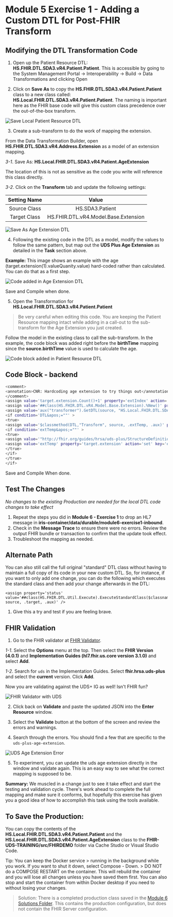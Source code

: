 # Module 5 Exercise 1 - Adding a Custom DTL for Post-FHIR Transform


## Modifying the DTL Transformation Code

1. Open up the Patient Resource DTL: **HS.FHIR.DTL.SDA3.vR4.Patient.Patient**.  This is accessible by going to the System Management Portal -> Interoperability -> Build -> Data Transformations and clicking Open

2. Click on **Save As** to copy the **HS.FHIR.DTL.SDA3.vR4.Patient.Patient** class to a new class called: **HS.Local.FHIR.DTL.SDA3.vR4.Patient.Patient**. The naming is important here as the FHIR base code will give this custom class precedence over the out-of-the-box transform. 

![Save Local Patient Resource DTL](../images/module6-2-save-resource-as.png)

3. Create a sub-transform to do the work of mapping the extension. 

From the Data Transformation Builder, open **HS.FHIR.DTL.SDA3.vR4.Address.Extension** as a model of an extension mapping. 

*3-1*. Save As: **HS.Local.FHIR.DTL.SDA3.vR4.Patient.AgeExtension**

The location of this is not as sensitive as the code you write will reference this class directly. 

*3-2*. Click on the **Transform** tab and update the following settings: 

| **Setting Name**  | **Value** |
|:-----------------------:|:---------:|
| Source Class | HS.SDA3.Patient |
| Target Class | HS.FHIR.DTL.vR4.Model.Base.Extension |

![Save As Age Extension DTL](../images/module6-2-custom-extensionDTL.png)

4. Following the existing code in the DTL as a model, modify the values to follow the same pattern, but map out the **UDS Plus Age Extension** as detailed in the **Task** section above. 

**Example:** This image shows an example with the age (target.extension(1).valueQuanity.value) hard-coded rather than calculated. You can do that as a first step. 

![Code added in Age Extension DTL](../images/module6-2-age-extension-code.png)

Save and Compile when done. 

5. Open the Transformation for **HS.Local.FHIR.DTL.SDA3.vR4.Patient.Patient**

> Be very careful when editing this code. You are keeping the Patient Resource mapping intact while adding in a call-out to the sub-transform for the Age Extension you just created. 

Follow the model in the existing class to call the sub-transform. In the example, the code block was added right before the **birthTime** mapping since the **source.birthTime** value is used to calculate the age. 

![Code block added in Patient Resource DTL](../images/module6-2-custom-patient-DTL.png)

## Code Block - backend
```bash
<comment>
<annotation>CNR: Hardcoding age extension to try things out</annotation>
</comment>
<assign value='target.extension.Count()+1' property='extIndex' action='set' />
<assign value='##class(HS.FHIR.DTL.vR4.Model.Base.Extension).%New()' property='extTemp' action='set' />
<assign value='aux("transformer").GetDTL(source, "HS.Local.FHIR.DTL.SDA3.vR4.Patient.AgeExtension")' property='DTL' action='set' />
<if condition='DTL&apos;=""' >
<true>
<assign value='$classmethod(DTL,"Transform", source, .extTemp, .aux)' property='status' action='set' />
<if condition='extTemp&apos;=""' >
<true>
<assign value='"http://fhir.org/guides/hrsa/uds-plus/StructureDefinition/uds-plus-age-extension"' property='extTemp.url' action='set' />
<assign value='extTemp' property='target.extension' action='set' key='extIndex' />
</true>
</if>
</true>
</if>

```

Save and Compile When done. 

## Test The Changes
*No changes to the existing Production are needed for the local DTL code changes to take effect*

1. Repeat the steps you did in **Module 6 - Exercise 1** to drop an HL7 message in **iris-container/data/durable/module6-exercise1-inbound**. 
2. Check in the **Message Trace** to ensure there were no errors. Review the output FHIR bundle or transaction to confirm that the update took effect. 
3. Troubleshoot the mapping as needed. 

## Alternate Path
You can also still call the full original "standard" DTL class without having to maintain a full copy of its code in your new custom DTL.  So, for instance, if you want to only add one change, you can do the following which executes the standard class and then add your change afterwards in the DTL:
```
<assign property='status' value='##class(HS.FHIR.DTL.Util.Execute).ExecuteStandardClass($classname(), source, .target, .aux)' />
```
1. Give this a try and test if you are feeling brave.


## FHIR Validation
1. Go to the FHIR validator at [FHIR Validator](https://validator.fhir.org). 

*1-1*. Select the **Options** menu at the top. Then select the **FHIR Version (4.0.1)** and **Implementation Guides (hl7.fhir.us.core version 3.1.0)** and select **Add**.

*1-2*. Search for `uds` in the Implementation Guides. Select **fhir.hrsa.uds-plus** and select the **current** version. Click **Add**. 

Now you are validating against the UDS+ IG as well! Isn't FHIR fun? 

![FHIR Validator with UDS](../images/module6-2-validation-uds.png)

2. Click back on **Validate** and paste the updated JSON into the **Enter Resource** window. 

3. Select the **Validate** button at the bottom of the screen and review the errors and warnings. 

4. Search through the errors. You should find a few that are specific to the `uds-plus-age-extension`. 

![UDS Age Extension Error](../images/module6-2-uds-age-error.png)

5. To experiment, you can update the uds age extension directly in the window and validate again. This is an easy way to see what the correct mapping is supposed to be. 

**Summary:** We muscled in a change just to see it take effect and start the testing and validation cycle. There's work ahead to complete the full mapping and make sure it conforms, but hopefully this exercise has given you a good idea of how to accomplish this task using the tools available.  

## To Save the Production: 

You can copy the contents of the **HS.Local.FHIR.DTL.SDA3.vR4.Patient.Patient** and the **HS.Local.FHIR.DTL.SDA3.vR4.Patient.AgeExtension** class to the **FHIR-UDS-TRAINING/src/FHIRDEMO** folder via Cache Studio or Visual Studio Code.  

Tip: You can keep the Docker service > running in the background while you work. If you want to shut it down, select Compose - Down. > DO NOT do a COMPOSE RESTART on the container. This will rebuild the container and you will lose all changes unless you have saved them first. You can also stop and start the container from within Docker desktop if you need to without losing your changes.

> Solution: There is a completed production class saved in the [Module 6 Solutions Folder](../solutions/exercise-2). This contains the production configuration, but does not contain the FHIR Server configuration.
